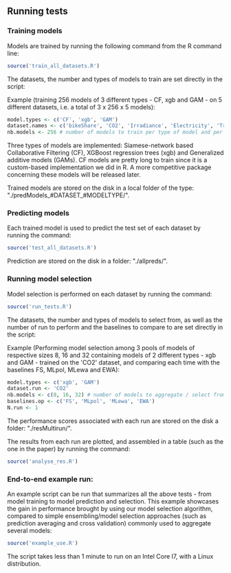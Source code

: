 ## Running tests

### Training models

Models are trained by running the following command from the R command line:

```r
source('train_all_datasets.R')
```

The datasets, the number and types of models to train are set directly in the script:

Example (training 256 models of 3 different types - CF, xgb and GAM - on 5 different datasets, i.e. a total of 3 x 256 x 5 models):
```r
model.types <- c('CF', 'xgb', 'GAM')
dataset.names <- c('bikeShare', 'CO2', 'Irradiance', 'Electricity', 'Traffic')
nb.models <- 256 # number of models to train per type of model and per dataset
```

Three types of models are implemented: Siamese-network based Collaborative Filtering (CF), XGBoost regression trees (xgb) and Generalized additive models (GAMs).
CF models are pretty long to train since it is a custom-based implementation we did in R. A more competitive package concerning these models will be released later.

Trained models are stored on the disk in a local folder of the type: "./predModels_#DATASET_#MODELTYPE/".

### Predicting models

Each trained model is used to predict the test set of each dataset by running the command:

```r
source('test_all_datasets.R')
```

Prediction are stored on the disk in a folder: "./allpreds/".

### Running model selection

Model selection is performed on each dataset by running the command:

```r
source('run_tests.R')
```

The datasets, the number and types of models to select from, as well as the number of run to perform and the baselines to compare to are set directly in the script:

Example (Performing model selection among 3 pools of models of respective sizes 8, 16 and 32 containing models of 2 different types - xgb and GAM - trained on the 'CO2' dataset, and comparing each time with the baselines FS, MLpol, MLewa and EWA):
```r
model.types <- c('xgb', 'GAM')
dataset.run <- 'CO2'
nb.models <- c(8, 16, 32) # number of models to aggregate / select from
baselines.op <- c('FS', 'MLpol', 'MLewa', 'EWA')
N.run <- 1
```

The performance scores associated with each run are stored on the disk a folder: "./resMultirun/".

The results from each run are plotted, and assembled in a table (such as the one in the paper) by running the command:

```r
source('analyse_res.R')
```


### End-to-end example run:
An example script can be run that summarizes all the above tests - from model training to model prediction and selection. This example showcases the gain in performance brought by using our model selection algorithm, compared to simple ensembling/model selection approaches (such as prediction averaging and cross validation) commonly used to aggregate several models:

```r
source('example_use.R')
```

The script takes less than 1 minute to run on an Intel Core I7, with a Linux distribution.
